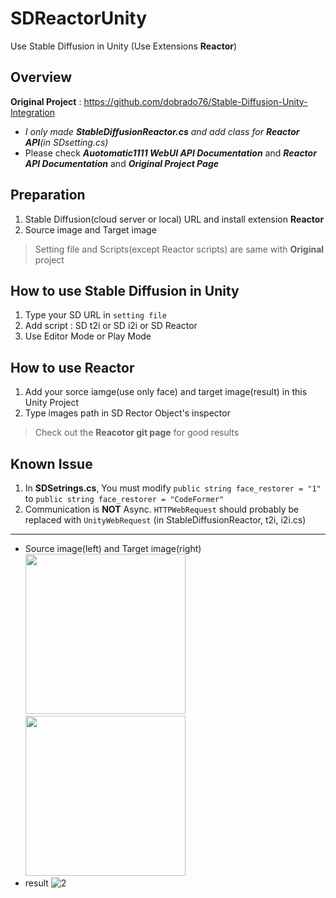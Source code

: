 # SDReactorUnity
Use Stable Diffusion in Unity (Use Extensions **Reactor**)

## Overview
**Original Project** : https://github.com/dobrado76/Stable-Diffusion-Unity-Integration   
+ _I only made **StableDiffusionReactor.cs** and add class for **Reactor API**(in SDsetting.cs)_
+ Please check _**Auotomatic1111 WebUI API Documentation**_ and _**Reactor API Documentation**_ and _**Original Project Page**_

## Preparation
1. Stable Diffusion(cloud server or local) URL and install extension **Reactor**
2. Source image and Target image
> Setting file and Scripts(except Reactor scripts) are same with **Original** project


## How to use Stable Diffusion in Unity
1. Type your SD URL in `setting file`
2. Add script : SD t2i or SD i2i or SD Reactor
3. Use Editor Mode or Play Mode

## How to use Reactor
1. Add your sorce iamge(use only face) and target image(result) in this Unity Project
2. Type images path in SD Rector Object's inspector
> Check out the **Reacotor git page** for good results
## Known Issue
1. In **SDSetrings.cs**, You must modify  ```public string face_restorer = "1"``` to ```public string face_restorer = "CodeFormer"```
2. Communication is **NOT** Async. `HTTPWebRequest` should probably be replaced with `UnityWebRequest` (in StableDiffusionReactor, t2i, i2i.cs)
***

+ Source image(left) and Target image(right)    
<img src="https://github.com/WooChan-Noh/SDReactorUnity/assets/103042258/2ea3ff9f-220b-4f8a-9690-01a662539aee" width="256" height="256"/><img src="https://github.com/WooChan-Noh/SDReactorUnity/assets/103042258/40b9ea93-7fef-4f03-963e-546e71130fe7" width="256" height="256"/>
+ result
![2](https://github.com/WooChan-Noh/SDReactorUnity/assets/103042258/22983f1b-eae9-4afd-bbad-37513e36b500)
